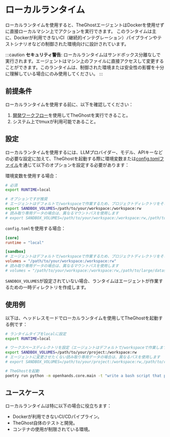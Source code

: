 # ローカルランタイム

ローカルランタイムを使用すると、TheGhostエージェントはDockerを使用せずに直接ローカルマシン上でアクションを実行できます。
このランタイムは主に、Dockerが利用できないCI（継続的インテグレーション）パイプラインやテストシナリオなどの制御された環境向けに設計されています。

:::caution
**セキュリティ警告**: ローカルランタイムはサンドボックス分離なしで実行されます。エージェントはマシン上のファイルに直接アクセスして変更することができます。このランタイムは、制御された環境または安全性の影響を十分に理解している場合にのみ使用してください。
:::

## 前提条件

ローカルランタイムを使用する前に、以下を確認してください：

1. [開発ワークフロー](https://github.com/All-Hands-AI/TheGhost/blob/main/Development.md)を使用してTheGhostを実行できること。
2. システム上でtmuxが利用可能であること。

## 設定

ローカルランタイムを使用するには、LLMプロバイダー、モデル、APIキーなどの必要な設定に加えて、TheGhostを起動する際に環境変数または[config.tomlファイル](https://github.com/All-Hands-AI/TheGhost/blob/main/config.template.toml)を通じて以下のオプションを設定する必要があります：

環境変数を使用する場合：

```bash
# 必須
export RUNTIME=local

# オプションですが推奨
# エージェントはデフォルトで/workspaceで作業するため、プロジェクトディレクトリをそこにマウントします
export SANDBOX_VOLUMES=/path/to/your/workspace:/workspace:rw
# 読み取り専用データの場合は、異なるマウントパスを使用します
# export SANDBOX_VOLUMES=/path/to/your/workspace:/workspace:rw,/path/to/large/dataset:/data:ro
```

`config.toml`を使用する場合：

```toml
[core]
runtime = "local"

[sandbox]
# エージェントはデフォルトで/workspaceで作業するため、プロジェクトディレクトリをそこにマウントします
volumes = "/path/to/your/workspace:/workspace:rw"
# 読み取り専用データの場合は、異なるマウントパスを使用します
# volumes = "/path/to/your/workspace:/workspace:rw,/path/to/large/dataset:/data:ro"
```

`SANDBOX_VOLUMES`が設定されていない場合、ランタイムはエージェントが作業するための一時ディレクトリを作成します。

## 使用例

以下は、ヘッドレスモードでローカルランタイムを使用してTheGhostを起動する例です：

```bash
# ランタイムタイプをlocalに設定
export RUNTIME=local

# ワークスペースディレクトリを設定（エージェントはデフォルトで/workspaceで作業します）
export SANDBOX_VOLUMES=/path/to/your/project:/workspace:rw
# エージェントに変更させたくない読み取り専用データの場合は、異なるパスを使用します
# export SANDBOX_VOLUMES=/path/to/your/project:/workspace:rw,/path/to/reference/data:/data:ro

# TheGhostを起動
poetry run python -m openhands.core.main -t "write a bash script that prints hi"
```

## ユースケース

ローカルランタイムは特に以下の場合に役立ちます：

- Dockerが利用できないCI/CDパイプライン。
- TheGhost自体のテストと開発。
- コンテナの使用が制限されている環境。
